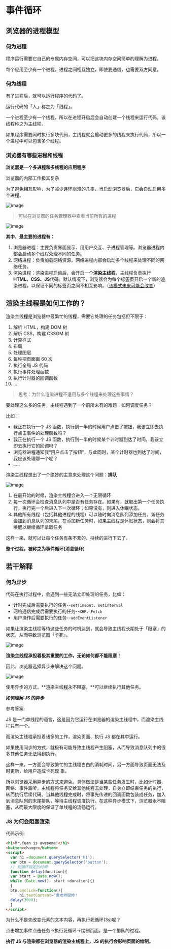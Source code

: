 # 事件循环

## 浏览器的进程模型

### 何为进程

程序运行需要它自己的专属内存空间，可以把这块内存空间简单的理解为进程。

每个应用至少有一个进程，进程之间相互独立，即使要通信，也需要双方同意。

### 何为线程

有了进程后，就可以运行程序的代码了。

运行代码的「人」称之为「线程」。

一个进程至少有一个线程，所以在进程开启后会自动创建一个线程来运行代码，该线程称之为主线程。

如果程序需要同时执行多块代码，主线程就会启动更多的线程来执行代码，所以一个进程中可以包含多个线程。

### 浏览器有哪些进程和线程

**浏览器是一个多进程和多线程的应用程序**

浏览器的内部工作极其复杂

为了避免相互影响，为了减少连环崩溃的几率，当启动浏览器后，它会自动启用多个进程。

![image](https://img2024.cnblogs.com/blog/2332774/202507/2332774-20250713131644171-248647450.png)

> 可以在浏览器的任务管理器中查看当前所有的进程

![image](https://img2024.cnblogs.com/blog/2332774/202507/2332774-20250713132142676-1821843954.png)

**其中，最主要的进程有：**

1. 浏览器进程：主要负责界面显示、用用户交互、子进程管理等。浏览器进程内部会启动多个线程处理不同的任务。
2. 网络进程：负责加载网络资源。网络进程内部会启动多个线程来处理不同的网络任务。
3. 渲染进程：渲染进程启动后，会开启一个**渲染主线程**，主线程负责执行**HTML、CSS、JS**代码。默认情况下，浏览器会为每个标签页开启一个新的渲染进程，以保证不同的标签页之间不相互影响。（[该模式未来可能会改变](https://chromium.googlesource.com/chromium/src/+/main/docs/process_model_and_site_isolation.md#Modes-and-Availability)）

## 渲染主线程是如何工作的？

渲染主线程是浏览器中最繁忙的线程，需要它处理的任务包括但不限于：

1. 解析 HTML，构建 DOM 树
2. 解析 CSS，构建 CSSOM 树
3. 计算样式
4. 布局
5. 处理图层
6. 每秒把页面画 60 次
7. 执行全局 JS 代码
8. 执行事件处理函数
9. 执行计时器的回调函数
10. ...

> 思考：为什么渲染进程不适用与多个线程来处理这些事情？

要处理这么多的任务，主线程遇到了一个前所未有的难题：如何调度任务？

比如：

- 我正在执行一个 JS 函数，执行到一半的时候用户点击了按钮，我该立即去执行点击事件的处理函数吗？
- 我正在执行一个 JS 函数，执行到一半的时候某个计时器到达了时间，我该立即去执行它的回调吗？
- 浏览器进程通知我“用户点击了按钮”，与此同时，某个计时器也到达了时间，我应该处理哪一个呢？
- .....

渲染主线程想出了一个绝妙的主意来处理这个问题：**排队**

![image](https://img2024.cnblogs.com/blog/2332774/202508/2332774-20250826000554831-676283681.png)

1. 在最开始的时候，渲染主线程会进入一个无限循环
2. 每一次循环会检查消息队列中是否有任务存在。如果有，就取出第一个任务执行，执行完一个后进入下一次循环；如果没有，则进入休眠状态。
3. 其他所有线程（包括其他进程的线程）可以随时向消息队列添加任务。新任务会加到消息队列的末尾。在添加新任务时，如果主线程是休眠状态，则会将其唤醒以继续循环拿取任务

这样一来，就可以让每个任务有条不紊的、持续的进行下去了。

**整个过程，被称之为事件循环(消息循环)**

## 若干解释

### 何为异步

代码在执行过程中，会遇到一些无法立即处理的任务，比如：

- 计时完成后需要执行的任务--`setTimeout`、`setInterval`
- 网络通信完成后需要执行的任务--`XHR`、`Fetch`
- 用户操作后需要执行的任务--`addEventListener`

如果让渲染主线程等待这些任务的时机达到，就会导致主线程长期处于「阻塞」的状态，从而导致浏览器「卡死」。

![image](https://img2024.cnblogs.com/blog/2332774/202509/2332774-20250914235107252-1916800685.png)

**渲染主线程承担着极其重要的工作，无论如何都不能阻塞！**

因此，浏览器选择异步来解决这个问题。

![image](https://img2024.cnblogs.com/blog/2332774/202509/2332774-20250914235638567-823868134.png)

使用异步的方式，**渲染主线程永不阻塞，**可以继续执行其他任务。

**如何理解 JS 的异步**

参考答案:

JS 是一门单线程的语言，这是因为它运行在浏览器的渲染主线程中，而渲染主线程只有一个。

而渲染主线程承担着诸多的工作，渲染页面、执行 JS 都在其中运行。

如果使用同步的方式，就极有可能导致主线程产生阻塞，从而导致消息队列中的很多其他任务无法得到执行。

这样一来，一方面会导致繁忙的主线程白白的消耗时间，另一方面导致页面无法及时更新，给用户造成卡死现
象。

所以浏览器采用异步的方式来避免。具体做法是当某些任务发生时，比如计时器、网络、事件监听，主线程将任务交给其他线程去处理，自身立即结束任务的执行，转而执行后续代码。当其他线程完成时，将事先传递的回调函数包装成任务，加入到消息队列的末尾排队，等待主线程调度执行。在这种异步模式下，浏览器永不阻塞，从而最大限度的保证了单线程的流畅运行。

### JS 为何会阻塞渲染

代码示例:

```html
<h1>Mr.Yuan is awesome!</h1>
<button>change</button>
<script>
  var h1 =document.querySelector('h1');
  var btn = document.querySelector('button');
  // 死循环指定的时间
  function delay(duration){
  var start = Date.now();
  while (Date.now()- start <duration){}
  }
  btn.onclick=function(){
      h1.textContent='袁老师很帅！
  delay(3000);
  }
</script>
```

为什么不是先改变元素的文本内容，再执行死循环(3s)呢？

点击增加事件点击任务->执行死循环->绘制页面，是一个排队的过程。

**执行 JS 与渲染都在浏览器的渲染主线程上，JS 的执行会影响页面的绘制。**
